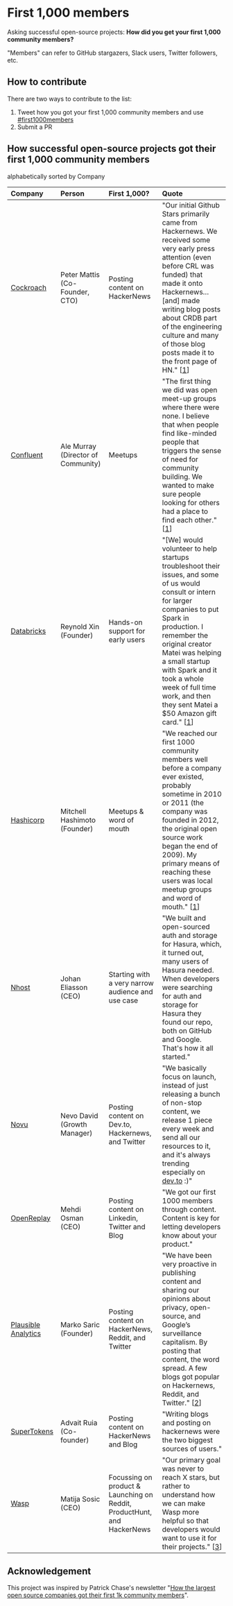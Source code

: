 # First 1,000 members
Asking successful open-source projects: **How did you get your first 1,000 community members?**

"Members" can refer to GitHub stargazers, Slack users, Twitter followers, etc.

## How to contribute
There are two ways to contribute to the list:

1) Tweet how you got your first 1,000 community members and use [#first1000members](https://twitter.com/search?q=first1000members&src=typed_query&f=live)
2) Submit a PR


## How successful open-source projects got their first 1,000 community members

alphabetically sorted by Company

|Company|Person|First 1,000?|Quote|
|:-------|:-----|:------------|:--------|
[Cockroach](https://www.cockroachlabs.com/)| Peter Mattis (Co-Founder, CTO) | Posting content on HackerNews | "Our initial Github Stars primarily came from Hackernews. We received some very early press attention (even before CRL was funded) that made it onto Hackernews…[and] made writing blog posts about CRDB part of the engineering culture and many of those blog posts made it to the front page of HN." [[1](https://pchase.substack.com/p/how-the-largest-open-source-companies)] |
[Confluent](https://www.confluent.io/)| Ale Murray (Director of Community) | Meetups | "The first thing we did was open meet-up groups where there were none. I believe that when people find like-minded people that triggers the sense of need for community building. We wanted to make sure people looking for others had a place to find each other." [[1](https://pchase.substack.com/p/how-the-largest-open-source-companies)] |
[Databricks](https://www.databricks.com/)| Reynold Xin (Founder) | Hands-on support for early users | "[We] would volunteer to help startups troubleshoot their issues, and some of us would consult or intern for larger companies to put Spark in production. I remember the original creator Matei was helping a small startup with Spark and it took a whole week of full time work, and then they sent Matei a $50 Amazon gift card." [[1](https://pchase.substack.com/p/how-the-largest-open-source-companies)] |
[Hashicorp](https://www.hashicorp.com/)| Mitchell Hashimoto (Founder) | Meetups & word of mouth | "We reached our first 1000 community members well before a company ever existed, probably sometime in 2010 or 2011 (the company was founded in 2012, the original open source work began the end of 2009). My primary means of reaching these users was local meetup groups and word of mouth." [[1](https://pchase.substack.com/p/how-the-largest-open-source-companies)] |
[Nhost](https://nhost.io/)| Johan Eliasson (CEO) | Starting with a very narrow audience and use case | "We built and open-sourced auth and storage for Hasura, which, it turned out, many users of Hasura needed. When developers were searching for auth and storage for Hasura they found our repo, both on GitHub and Google. That's how it all started." |
[Novu](https://novu.co/)| Nevo David (Growth Manager) | Posting content on Dev.to, Hackernews, and Twitter | "We basically focus on launch, instead of just releasing a bunch of non-stop content, we release 1 piece every week and send all our resources to it, and it's always trending especially on [dev.to](https://dev.to) :)" |
[OpenReplay](https://openreplay.com/)| Mehdi Osman (CEO) | Posting content on Linkedin, Twitter and Blog | "We got our first 1000 members through content. Content is key for letting developers know about your product." |
[Plausible Analytics](https://plausible.io/)| Marko Saric (Founder) | Posting content on HackerNews, Reddit, and Twitter | "We have been very proactive in publishing content and sharing our opinions about privacy, open-source, and Google’s surveillance capitalism. By posting that content, the word spread. A few blogs got popular on Hackernews, Reddit, and Twitter." [[2](https://www.crowd.dev/post/how-plausible-bootstrapped-to-500k-arr-through-community)] |
[SuperTokens](https://supertokens.com/)| Advait Ruia (Co-founder) | Posting content on HackerNews and Blog | "Writing blogs and posting on hackernews were the two biggest sources of users." |
[Wasp](https://wasp-lang.dev/)| Matija Sosic (CEO) | Focussing on product & Launching on Reddit, ProductHunt, and HackerNews | "Our primary goal was never to reach X stars, but rather to understand how we can make Wasp more helpful so that developers would want to use it for their projects." [[3](https://wasp-lang.dev/blog/2022/09/29/journey-to-1000-gh-stars)] |






## Acknowledgement
This project was inspired by Patrick Chase's newsletter "[How the largest open source companies got their first 1k community members](https://pchase.substack.com/p/how-the-largest-open-source-companies)".

